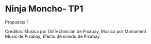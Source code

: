 # Ninja Moncho- TP1

Propuesta 1

Creditos:
Musica por DSTechnician de Pixabay,
Musica por Monument Music de Pixabay,
Efecto de sonido de Pixabay.
